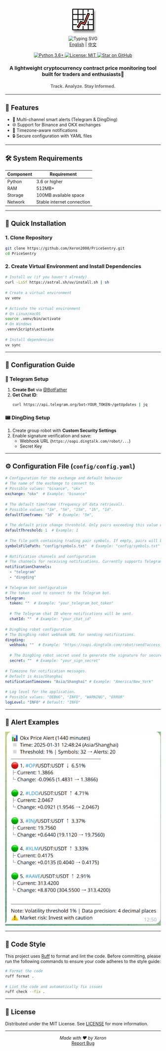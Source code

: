 <div align="center">
  <img src="./img/logo.svg" width="100" alt="Project Logo">
</div>

<div align="center">
  <img src="https://readme-typing-svg.demolab.com?font=Fira+Code&size=34&pause=1000&center=true&vCenter=true&width=435&lines=PriceSentry" alt="Typing SVG">
</div>

<div align="center">
  <a href="README.md">English</a> | <a href="README_zh.md">中文</a>
</div>
<br>
<div align="center">
  <a href="https://www.python.org/">
    <img src="https://img.shields.io/badge/Python-3.6%2B-blue?logo=python&logoColor=white" alt="Python 3.6+">
  </a>
  <a href="LICENSE">
    <img src="https://img.shields.io/badge/License-MIT-green.svg" alt="License: MIT">
  </a>
  <a href="https://github.com/Xeron2000/PriceSentry/stargazers">
    <img src="https://img.shields.io/github/stars/Xeron2000/PriceSentry?style=social" alt="Star on GitHub">
  </a>
</div>

<h3 align="center">A lightweight cryptocurrency contract price monitoring tool built for traders and enthusiasts🚨</h3>
<h4 align="center" style="color: #666;">Track. Analyze. Stay Informed.</h4>

---

## 🌟 Features

- 🔔 Multi-channel smart alerts (Telegram & DingDing)
- 🌐 Support for Binance and OKX exchanges
- 📆 Timezone-aware notifications
- 🔒 Secure configuration with YAML files

---

## 🛠 System Requirements

| Component       | Requirement              |
|-----------------|--------------------------|
| Python          | 3.6 or higher            |
| RAM             | 512MB+                   |
| Storage         | 100MB available space    |
| Network         | Stable internet connection |

---

## 🚀 Quick Installation

### 1. Clone Repository
```bash
git clone https://github.com/Xeron2000/PriceSentry.git
cd PriceSentry
```

### 2. Create Virtual Environment and Install Dependencies
```bash
# Install uv (if you haven't already)
curl -LsSf https://astral.sh/uv/install.sh | sh

# Create a virtual environment
uv venv

# Activate the virtual environment
# On Linux/macOS
source .venv/bin/activate
# On Windows
.venv\Scripts\activate

# Install dependencies
uv sync
```

---

## 🔧 Configuration Guide

### 🤖 Telegram Setup
1. **Create Bot** via [@BotFather](https://t.me/BotFather)
2. **Get Chat ID**:
   ```bash
   curl https://api.telegram.org/bot<YOUR_TOKEN>/getUpdates | jq
   ```

### 📟 DingDing Setup
1. Create group robot with **Custom Security Settings**
2. Enable signature verification and save:
   - Webhook URL (`https://oapi.dingtalk.com/robot/...`)
   - Secret Key

---

## ⚙️ Configuration File (`config/config.yaml`)

```yaml
# Configuration for the exchange and default behavior
# The name of the exchange to connect to.
# Possible values: "binance", "okx"
exchange: "okx"  # Example: "binance"

# The default timeframe (frequency of data retrieval).
# Possible values: "1m", "5m", "15m", "1h", "1d".
defaultTimeframe: "1d"  # Example: "5m", 

# The default price change threshold. Only pairs exceeding this value will be notified.
defaultThreshold: 1  # Example: 1

# The file path containing trading pair symbols. If empty, pairs will be auto-retrieved.
symbolsFilePath: "config/symbols.txt"  # Example: "config/symbols.txt"

# Notification channels and configuration
# The channels for receiving notifications. Currently supports Telegram and DingDing.
notificationChannels: 
  - "telegram"
  - "dingding"

# Telegram bot configuration
# The token used to connect to the Telegram bot.
telegram:
  token: ""  # Example: "your_telegram_bot_token"
  
  # The Telegram chat ID where notifications will be sent.
  chatId: ""  # Example: "your_chat_id"

# DingDing robot configuration
# The DingDing robot webhook URL for sending notifications.
dingding:
  webhook: ""  # Example: "https://oapi.dingtalk.com/robot/send?access_token=your_access_token"
  
  # The DingDing robot secret used to generate the signature for secure notifications.
  secret: ""  # Example: "your_sign_secret"

# Timezone for notification messages.
# Default is Asia/Shanghai
notificationTimezone: "Asia/Shanghai" # Example: "America/New_York"

# Log level for the application.
# Possible values: "DEBUG", "INFO", "WARNING", "ERROR"
logLevel: "INFO" # Default: "INFO"
```

---

## 🔔 Alert Examples

<div style="text-align: center;">
  <img src="./img/tg.png" alt="Alert Examples">
</div>

---

## 🎨 Code Style

This project uses [Ruff](https://github.com/astral-sh/ruff) to format and lint the code. Before committing, please run the following commands to ensure your code adheres to the style guide:

```bash
# Format the code
ruff format .

# Lint the code and automatically fix issues
ruff check --fix .
```

---

## 📜 License

Distributed under the MIT License. See [LICENSE](LICENSE) for more information.

---

<p align="center">
  <em>Made with ❤️ by Xeron</em><br>
  <a href="https://github.com/Xeron2000/PriceSentry/issues">Report Bug</a>
</p>

